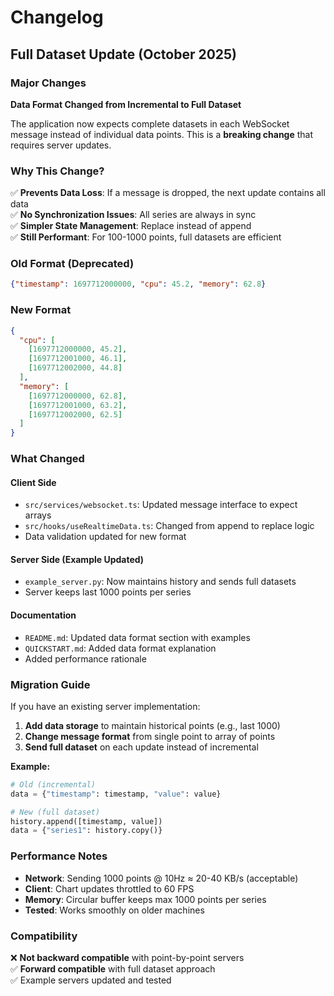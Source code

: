 # Changelog

## Full Dataset Update (October 2025)

### Major Changes

**Data Format Changed from Incremental to Full Dataset**

The application now expects complete datasets in each WebSocket message instead of individual data points. This is a **breaking change** that requires server updates.

### Why This Change?

✅ **Prevents Data Loss**: If a message is dropped, the next update contains all data  
✅ **No Synchronization Issues**: All series are always in sync  
✅ **Simpler State Management**: Replace instead of append  
✅ **Still Performant**: For 100-1000 points, full datasets are efficient  

### Old Format (Deprecated)
```json
{"timestamp": 1697712000000, "cpu": 45.2, "memory": 62.8}
```

### New Format
```json
{
  "cpu": [
    [1697712000000, 45.2],
    [1697712001000, 46.1],
    [1697712002000, 44.8]
  ],
  "memory": [
    [1697712000000, 62.8],
    [1697712001000, 63.2],
    [1697712002000, 62.5]
  ]
}
```

### What Changed

#### Client Side
- `src/services/websocket.ts`: Updated message interface to expect arrays
- `src/hooks/useRealtimeData.ts`: Changed from append to replace logic
- Data validation updated for new format

#### Server Side (Example Updated)
- `example_server.py`: Now maintains history and sends full datasets
- Server keeps last 1000 points per series

#### Documentation
- `README.md`: Updated data format section with examples
- `QUICKSTART.md`: Added data format explanation
- Added performance rationale

### Migration Guide

If you have an existing server implementation:

1. **Add data storage** to maintain historical points (e.g., last 1000)
2. **Change message format** from single point to array of points
3. **Send full dataset** on each update instead of incremental

**Example:**
```python
# Old (incremental)
data = {"timestamp": timestamp, "value": value}

# New (full dataset)
history.append([timestamp, value])
data = {"series1": history.copy()}
```

### Performance Notes

- **Network**: Sending 1000 points @ 10Hz ≈ 20-40 KB/s (acceptable)
- **Client**: Chart updates throttled to 60 FPS
- **Memory**: Circular buffer keeps max 1000 points per series
- **Tested**: Works smoothly on older machines

### Compatibility

❌ **Not backward compatible** with point-by-point servers  
✅ **Forward compatible** with full dataset approach  
✅ Example servers updated and tested  

